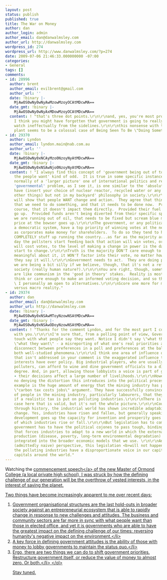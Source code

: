 ```yaml
---
layout: post
status: publish
published: true
title: The War on Money
author: dan
author_login: admin
author_email: dan@danwalmsley.com
author_url: http://danwalmsley.com
wordpress_id: 274
wordpress_url: http://www.danwalmsley.com/?p=274
date: 2009-07-06 21:46:33.000000000 -07:00
categories:
- General
tags: []
comments:
- id: 28996
  author: brent
  author_email: evilbrent@gmail.com
  author_url: ''
  date: !binary |-
    MjAwOS0wNy0wNyAwMzowMzoyOCAtMDcwMA==
  date_gmt: !binary |-
    MjAwOS0wNy0wNyAxMDowMzoyOCAtMDcwMA==
  content: ! "that's three dot points.\r\n\r\nand, yes, you're most probably correct.\r\n\r\nalthough
    I think you might have forgotten that government is going to really continue to
    watch ineffectually from the sidelines.\r\n\r\nthis nonsense with the desalination
    plant seems to be a colossal case of Being Seen To Be \"Doing Something\"."
- id: 29370
  author: Lyndon
  author_email: lyndon.main@nab.com.au
  author_url: ''
  date: !binary |-
    MjAwOS0wNy0xNCAyMzo0NzoyNyAtMDcwMA==
  date_gmt: !binary |-
    MjAwOS0wNy0xNSAwNjo0NzoyNyAtMDcwMA==
  content: ! "I always find this concept of 'government being out of touch with what
    the people want' kind of odd.  It is true in some specific instances, those being
    normally of a 'larger picture' one of international politics and relations.\r\n\r\nThe
    'governmental' problem, as I see it, is one similar to the 'absolutely we should
    have (insert your choice of nuclear reactor, recycled water or any of a hundred
    other things) but not in my backyard' philosophy in society.\r\n\r\nA straw poll
    will show that people WANT change and action.  They agree that things are crap,
    that we need to do something, and that it needs to be done now.  Provided, of
    course, that it doesn't impact them directly.  Provided their fuel bills don't
    go up.  Provided funds aren't being diverted from their specific sphere of interest.\r\n\r\nYes
    we are running out of oil, that needs to be fixed but scream blue murder if the
    price at the bowser goes up.\r\n\r\nThe government, or any political party in
    a democratic system, have a top priority of winning votes at the next election,
    as corporates make money for shareholders.  To do so they tend to have to not
    COMPLETELY stuff up running the country...as far as the majority are aware.\r\n\r\nThe
    day the pollsters start feeding back that action will win votes, or that inaction
    will cost votes, to the level of making a change in power is the day things will
    start to change.\r\n\r\nTruth is the majority DON'T care enough to do anything
    meaningful about it, it WON'T factor into their vote, no matter how many times
    they say it will.\r\n\r\nGovernment needs to act.  They are doing poorly.  I think
    we are being a bit silly if we believe, though, that it's not a reflection of
    society (really human nature?).\r\n\r\nYou are right, though, sometimes our democracies
    are like communism in the 'good in theory' stakes.  Reality is most people don't
    think or care enough to make an informed voting decision, and so this crap perpetuates.
    \ I personally am open to alternatives.\r\n\r\nScore one more for micro reality
    versus macro reality."
- id: 29374
  author: dan
  author_email: dan@danwalmsley.com
  author_url: http://danwalmsley.com
  date: !binary |-
    MjAwOS0wNy0xNSAwMToyNzowNSAtMDcwMA==
  date_gmt: !binary |-
    MjAwOS0wNy0xNSAwODoyNzowNSAtMDcwMA==
  content: ! "Thanks for the comment Lyndon, and for the most part I completely agree
    with you.\r\n\r\nI'm sure that, from a polling point of view, Government is in
    touch with what people say they want. Notice I didn't say \"what they need\" or
    \"what they want\" - a misreporting of what one's real priorities are, and the
    disconnect between preferences in a poll and preferences at the ballot box, are
    both well-studied phenomena.\r\n\r\nI think one area of influence over government
    that isn't addressed in your comment is the exaggerated influence that vested
    interests have over policy. Big industrial players, who are usually the biggest
    polluters, can afford to wine and dine government officials to a disproportionate
    degree. And, in part, allowing those lobbyists a voice is part of good governance
    - their decisions affect a large number of livelihoods.\r\n\r\nHowever there's
    no denying the distortion this introduces into the political process. A great
    example is the huge amount of energy that the mining industry has put into the
    \"carbon tax costs jobs\" argument. They have successfully convinced a large number
    of people in the mining industry, particularly labourers, that they will be fired
    if a realistic tax is put on polluting industries.\r\n\r\nThere is a prima face
    case here that is valid, but it's not the whole picture.\r\n\r\nCountless times
    through history, the industrial world has shown incredible adaptability to legislative
    change. Yes, industries have risen and fallen, but generally speaking as industrial
    development goes up the capacity for invention and prosperity goes up, regardless
    of which industries rise or fall.\r\n\r\nBut legislation has to come first. The
    government has to have the political cojones to pass tough, binding legislation
    that forces industries to adapt to a new world in which the external costs of
    production (disease, poverty, long-term environmental degradation) are finally
    integrated into the broader economic models that we use. \r\n\r\nAnd, from my
    (admittedly naive) perspective, this legislation <b>will not happen<&#47;b> while
    the polluting industries have a disproportionate voice in our capital, and other
    capitals around the world."
---
```

Watching the <a href="http:&#47;&#47;www.ormond.unimelb.edu.au&#47;announcements&#47;ann3.shtml">commencement speech<&#47;a> of the new Master of Ormond College (a local private high school), I was struck by how the defining challenge of our generation will be the overthrow of vested interests, in the interest of saving the planet.

Two things have become increasingly apparent to me over recent days:

<ol>
  <li>Government organisational structures are the last hold-outs in broader society against an entrepreneurial ecosystem that is able to rapidly change in response to new challenges and attitudes. The business and community sectors are far more in sync with what people want than those in elected office, and yet it is governments who are able to have the greatest impact on the defining challenge of our times: reversing humanity's negative impact on the environment.<&#47;li>
  <li>A key force in defining government attitudes is the ability of those with money to lobby governments to maintain the status quo.<&#47;li>
  <li>Ergo, there are two things we can do to shift government priorities. Restructure government itself, or reduce the value of money to almost zero. Or both.<&#47;li>
<&#47;ol>

Stay tuned.
